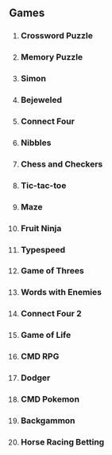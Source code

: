 ## Games

1. ### Crossword Puzzle

2. ### Memory Puzzle

3. ### Simon

4. ### Bejeweled

5. ### Connect Four

6. ### Nibbles

7. ### Chess and Checkers

8. ### Tic-tac-toe

9. ### Maze

10. ### Fruit Ninja

11. ### Typespeed

12. ### Game of Threes

13. ### Words with Enemies

14. ### Connect Four 2

15. ### Game of Life

16. ### CMD RPG

17. ### Dodger

18. ### CMD Pokemon

19. ### Backgammon

20. ### Horse Racing Betting
